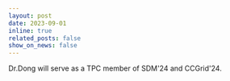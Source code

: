 ```yaml
---
layout: post
date: 2023-09-01
inline: true
related_posts: false
show_on_news: false
---
```


Dr.Dong will serve as a TPC member of SDM'24 and CCGrid'24.
